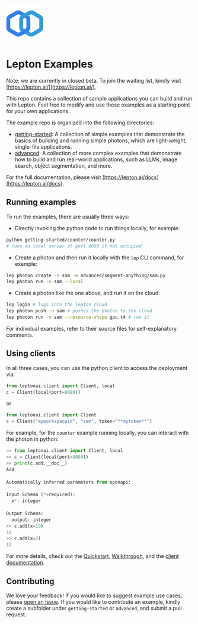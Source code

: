 <img src="assets/logo.svg" height=100>

# Lepton Examples

Note: we are currently in closed beta. To join the waiting list, kindly visit [https://lepton.ai/](https://lepton.ai/).

This repo contains a collection of sample applications you can build and run with Lepton.
Feel free to modify and use these examples as a starting point for your own applications.

The example repo is organized into the following directories:
- [getting-started](https://github.com/leptonai/examples/tree/main/getting-started): A collection of simple examples that demonstrate the basics of building and running simple photons, which are light-weight, single-file applications.
- [advanced](https://github.com/leptonai/examples/tree/main/advanced): A collection of more complex examples that demonstrate how to build and run real-world applications, such as LLMs, image search, object segmentation, and more.

For the full documentation, please visit [https://lepton.ai/docs](https://lepton.ai/docs).

## Running examples

To run the examples, there are usually three ways:
- Directly invoking the python code to run things locally, for example:
```bash
python getting-started/counter/counter.py
# runs on local server at port 8080 if not occupied
```
- Create a photon and then run it locally with the `lep` CLI command, for example:
```bash
lep photon create -n sam -m advanced/segment-anything/sam.py
lep photon run -n sam --local
```
- Create a photon like the one above, and run it on the cloud:
```bash
lep login # logs into the lepton cloud
lep photon push -n sam # pushes the photon to the cloud
lep photon run -n sam --resource-shape gpu.t4 # run it
```
For individual examples, refer to their source files for self-explanatory comments.

## Using clients

In all three cases, you can use the python client to access the deployment via:
```python
from leptonai.client import Client, local
c = Client(local(port=8080))
```
or
```python
from leptonai.client import Client
c = Client("myworkspaceid", "sam", token="**mytoken**")
```

For example, for the `counter` example running locally, you can interact with the photon in python:
```python
>> from leptonai.client import Client, local
>> c = Client(local(port=8080))
>> print(c.add.__doc__)
Add

Automatically inferred parameters from openapi:

Input Schema (*=required):
  x*: integer

Output Schema:
  output: integer
>> c.add(x=10)
10
>> c.add(x=2)
12
```

For more details, check out the [Quickstart](https://www.lepton.ai/docs/overview/quickstart), [Walkthrough](https://www.lepton.ai/docs/walkthrough/anatomy_of_a_photon), and the [client documentation](https://www.lepton.ai/docs/walkthrough/clients).


## Contributing

We love your feedback! If you would like to suggest example use cases, please [open an issue](https://github.com/leptonai/examples/issues/new). If you would like to contribute an example, kindly create a subfolder under `getting-started` or `advanced`, and submit a pull request.
